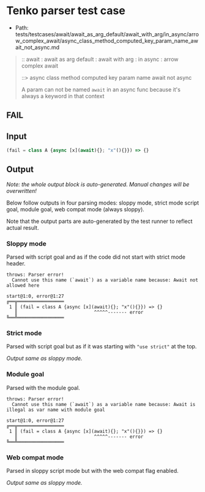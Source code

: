 # Tenko parser test case

- Path: tests/testcases/await/await_as_arg_default/await_with_arg/in_async/arrow_complex_await/async_class_method_computed_key_param_name_await_not_async.md

> :: await : await as arg default : await with arg : in async : arrow complex await
>
> ::> async class method computed key param name await not async
>
> A param can not be named `await` in an async func because it's always a keyword in that context

## FAIL

## Input

`````js
(fail = class A {async [x](await){}; "x"(){}}) => {}
`````

## Output

_Note: the whole output block is auto-generated. Manual changes will be overwritten!_

Below follow outputs in four parsing modes: sloppy mode, strict mode script goal, module goal, web compat mode (always sloppy).

Note that the output parts are auto-generated by the test runner to reflect actual result.

### Sloppy mode

Parsed with script goal and as if the code did not start with strict mode header.

`````
throws: Parser error!
  Cannot use this name (`await`) as a variable name because: Await not allowed here

start@1:0, error@1:27
╔══╦═════════════════
 1 ║ (fail = class A {async [x](await){}; "x"(){}}) => {}
   ║                            ^^^^^------- error
╚══╩═════════════════

`````

### Strict mode

Parsed with script goal but as if it was starting with `"use strict"` at the top.

_Output same as sloppy mode._

### Module goal

Parsed with the module goal.

`````
throws: Parser error!
  Cannot use this name (`await`) as a variable name because: Await is illegal as var name with module goal

start@1:0, error@1:27
╔══╦═════════════════
 1 ║ (fail = class A {async [x](await){}; "x"(){}}) => {}
   ║                            ^^^^^------- error
╚══╩═════════════════

`````


### Web compat mode

Parsed in sloppy script mode but with the web compat flag enabled.

_Output same as sloppy mode._
